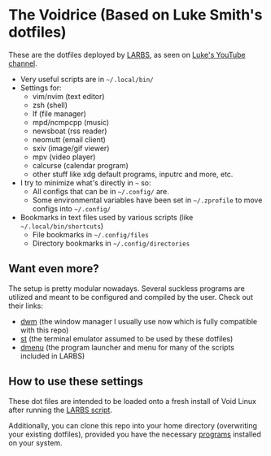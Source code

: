# The Voidrice (Based on Luke Smith's dotfiles)

These are the dotfiles deployed by [LARBS](https://github.com/PlatinumClaridge/LARBS), as seen on [Luke's YouTube channel](https://youtube.com/c/lukesmithxyz).

- Very useful scripts are in `~/.local/bin/`
- Settings for:
	- vim/nvim (text editor)
	- zsh (shell)
	- lf (file manager)
	- mpd/ncmpcpp (music)
	- newsboat (rss reader)
	- neomutt (email client)
	- sxiv (image/gif viewer)
	- mpv (video player)
	- calcurse (calendar program)
	- other stuff like xdg default programs, inputrc and more, etc.
- I try to minimize what's directly in `~` so:
	- All configs that can be in `~/.config/` are.
	- Some environmental variables have been set in `~/.zprofile` to move configs into `~/.config/`
- Bookmarks in text files used by various scripts (like `~/.local/bin/shortcuts`)
	- File bookmarks in `~/.config/files`
	- Directory bookmarks in `~/.config/directories`

## Want even more?

The setup is pretty modular nowadays.
Several suckless programs are utilized and meant to be configured and compiled by the user.
Check out their links:

- [dwm](https://github.com/PlatinumClaridge/dwm) (the window manager I usually use now which is fully compatible with this repo)
- [st](https://github.com/PlatinumClaridge/st) (the terminal emulator assumed to be used by these dotfiles)
- [dmenu](https://github.com/PlatinumClaridge/dmenu) (the program launcher and menu for many of the scripts included in LARBS)

## How to use these settings

These dot files are intended to be loaded onto a fresh install of Void Linux after running the [LARBS script](https://github.com/PlatinumClaridge/LARBS).

Additionally, you can clone this repo into your home directory (overwriting your existing dotfiles), provided you have the necessary [programs](https://github.com/PlatinumClaridge/LARBS/blob/master/progs.csv) installed on your system.
